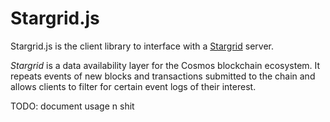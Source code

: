 # Stargrid.js
Stargrid.js is the client library to interface with a [Stargrid](https://github.com/Kiruse/Stargrid) server.

*Stargrid* is a data availability layer for the Cosmos blockchain ecosystem. It repeats events of new blocks and transactions submitted to the chain and allows clients to filter for certain event logs of their interest.

TODO: document usage n shit
